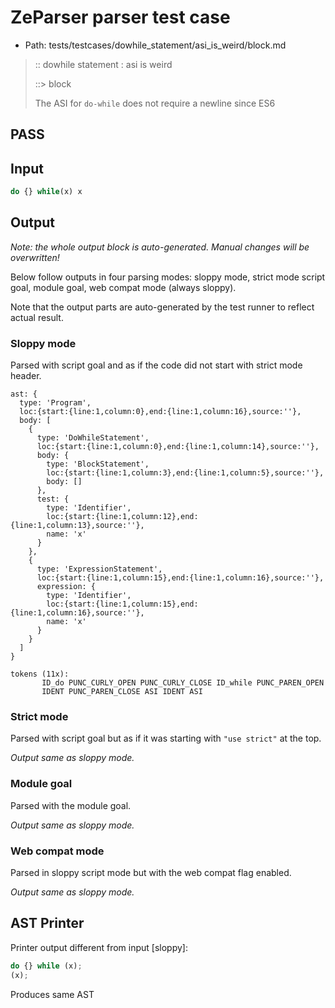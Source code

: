 # ZeParser parser test case

- Path: tests/testcases/dowhile_statement/asi_is_weird/block.md

> :: dowhile statement : asi is weird
>
> ::> block
>
> The ASI for `do-while` does not require a newline since ES6

## PASS

## Input

`````js
do {} while(x) x
`````

## Output

_Note: the whole output block is auto-generated. Manual changes will be overwritten!_

Below follow outputs in four parsing modes: sloppy mode, strict mode script goal, module goal, web compat mode (always sloppy).

Note that the output parts are auto-generated by the test runner to reflect actual result.

### Sloppy mode

Parsed with script goal and as if the code did not start with strict mode header.

`````
ast: {
  type: 'Program',
  loc:{start:{line:1,column:0},end:{line:1,column:16},source:''},
  body: [
    {
      type: 'DoWhileStatement',
      loc:{start:{line:1,column:0},end:{line:1,column:14},source:''},
      body: {
        type: 'BlockStatement',
        loc:{start:{line:1,column:3},end:{line:1,column:5},source:''},
        body: []
      },
      test: {
        type: 'Identifier',
        loc:{start:{line:1,column:12},end:{line:1,column:13},source:''},
        name: 'x'
      }
    },
    {
      type: 'ExpressionStatement',
      loc:{start:{line:1,column:15},end:{line:1,column:16},source:''},
      expression: {
        type: 'Identifier',
        loc:{start:{line:1,column:15},end:{line:1,column:16},source:''},
        name: 'x'
      }
    }
  ]
}

tokens (11x):
       ID_do PUNC_CURLY_OPEN PUNC_CURLY_CLOSE ID_while PUNC_PAREN_OPEN
       IDENT PUNC_PAREN_CLOSE ASI IDENT ASI
`````

### Strict mode

Parsed with script goal but as if it was starting with `"use strict"` at the top.

_Output same as sloppy mode._

### Module goal

Parsed with the module goal.

_Output same as sloppy mode._

### Web compat mode

Parsed in sloppy script mode but with the web compat flag enabled.

_Output same as sloppy mode._

## AST Printer

Printer output different from input [sloppy]:

````js
do {} while (x);
(x);
````

Produces same AST
